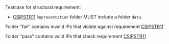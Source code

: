 Testcase for structural requirement:

- [CSIPSTR11](https://dilcisboard.github.io/E-ARK-CSIP/specification/implementation/structure/#CSIPSTR11)
  `Representation` folder MUST include a folder `data`.

Folder "fail" contains invalid IPs that violate against requirement [CSIPSTR11](https://dilcisboard.github.io/E-ARK-CSIP/specification/implementation/structure/#CSIPSTR11)

Folder "pass" contains valid IPs that check requirement [CSIPSTR11](https://dilcisboard.github.io/E-ARK-CSIP/specification/implementation/structure/#CSIPSTR11)
